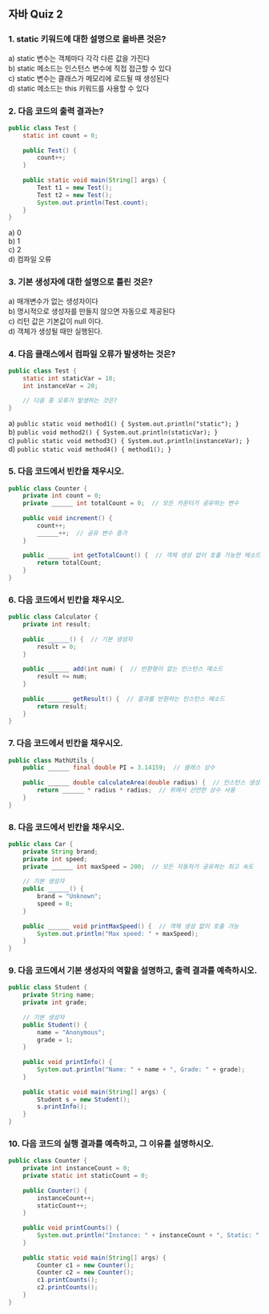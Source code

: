 ## 자바 Quiz 2


### 1. static 키워드에 대한 설명으로 올바른 것은?
a) static 변수는 객체마다 각각 다른 값을 가진다 <br/>
b) static 메소드는 인스턴스 변수에 직접 접근할 수 있다 <br/>
c) static 변수는 클래스가 메모리에 로드될 때 생성된다 <br/>
d) static 메소드는 this 키워드를 사용할 수 있다 <br/>

### 2. 다음 코드의 출력 결과는?
```java
public class Test {
    static int count = 0;
    
    public Test() {
        count++;
    }
    
    public static void main(String[] args) {
        Test t1 = new Test();
        Test t2 = new Test();
        System.out.println(Test.count);
    }
}
```
a) 0 <br/>
b) 1 <br/>
c) 2 <br/>
d) 컴파일 오류 <br/>

### 3. 기본 생성자에 대한 설명으로 틀린 것은?
a) 매개변수가 없는 생성자이다 <br/>
b) 명시적으로 생성자를 만들지 않으면 자동으로 제공된다 <br/>
c) 리턴 값은 기본값이 null 이다. <br/>
d) 객체가 생성될 때만 실행된다. <br/>

### 4. 다음 클래스에서 컴파일 오류가 발생하는 것은?
```java
public class Test {
    static int staticVar = 10;
    int instanceVar = 20;
    
    // 다음 중 오류가 발생하는 것은?
}
```
a) `public static void method1() { System.out.println("static"); }` <br/>
b) `public void method2() { System.out.println(staticVar); }` <br/>
c) `public static void method3() { System.out.println(instanceVar); }` <br/>
d) `public static void method4() { method1(); }`  <br/>


### 5. 다음 코드에서 빈칸을 채우시오.
```java
public class Counter {
    private int count = 0;
    private ______ int totalCount = 0;  // 모든 카운터가 공유하는 변수
    
    public void increment() {
        count++;
        ______++;  // 공유 변수 증가
    }
    
    public ______ int getTotalCount() {  // 객체 생성 없이 호출 가능한 메소드
        return totalCount;
    }
}
```

### 6. 다음 코드에서 빈칸을 채우시오.
```java
public class Calculator {
    private int result;
    
    public ______() {  // 기본 생성자
        result = 0;
    }
    
    public ______ add(int num) {  // 반환형이 없는 인스턴스 메소드
        result += num;
    }
    
    public ______ getResult() {  // 결과를 반환하는 인스턴스 메소드
        return result;
    }
}
```

### 7. 다음 코드에서 빈칸을 채우시오.
```java
public class MathUtils {
    public ______ final double PI = 3.14159;  // 클래스 상수
    
    public ______ double calculateArea(double radius) {  // 인스턴스 생성 없이 호출
        return ______ * radius * radius;  // 위에서 선언한 상수 사용
    }
}
```

### 8. 다음 코드에서 빈칸을 채우시오.
```java
public class Car {
    private String brand;
    private int speed;
    private ______ int maxSpeed = 200;  // 모든 자동차가 공유하는 최고 속도
    
    // 기본 생성자
    public ______() {
        brand = "Unknown";
        speed = 0;
    }
    
    public ______ void printMaxSpeed() {  // 객체 생성 없이 호출 가능
        System.out.println("Max speed: " + maxSpeed);
    }
}
```

### 9. 다음 코드에서 기본 생성자의 역할을 설명하고, 출력 결과를 예측하시오.
```java
public class Student {
    private String name;
    private int grade;
    
    // 기본 생성자
    public Student() {
        name = "Anonymous";
        grade = 1;
    }
    
    public void printInfo() {
        System.out.println("Name: " + name + ", Grade: " + grade);
    }
    
    public static void main(String[] args) {
        Student s = new Student();
        s.printInfo();
    }
}
```

### 10. 다음 코드의 실행 결과를 예측하고, 그 이유를 설명하시오.
```java
public class Counter {
    private int instanceCount = 0;
    private static int staticCount = 0;
    
    public Counter() {
        instanceCount++;
        staticCount++;
    }
    
    public void printCounts() {
        System.out.println("Instance: " + instanceCount + ", Static: " + staticCount);
    }
    
    public static void main(String[] args) {
        Counter c1 = new Counter();
        Counter c2 = new Counter();
        c1.printCounts();
        c2.printCounts();
    }
}
```
